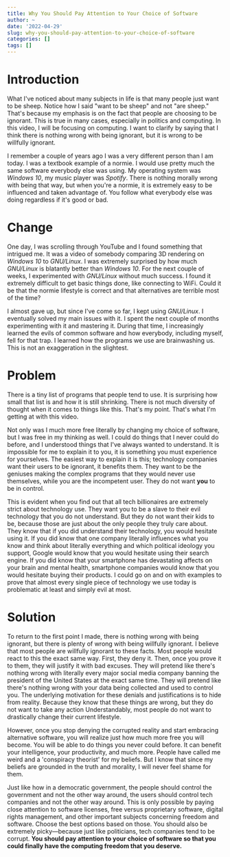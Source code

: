```yaml
---
title: Why You Should Pay Attention to Your Choice of Software
author: ~
date: '2022-04-29'
slug: why-you-should-pay-attention-to-your-choice-of-software
categories: []
tags: []
---
```


# Introduction
What I've noticed about many subjects in life is that many people just want to be sheep.
Notice how I said "want to be sheep" and not "are sheep."
That's because my emphasis is on the fact that people are choosing to be ignorant.
This is true in many cases, especially in politics and computing.
In this video, I will be focusing on computing.
I want to clarify by saying that I think there is nothing wrong with being ignorant, but it is wrong to be willfully ignorant.

I remember a couple of years ago I was a very different person than I am today.
I was a textbook example of a normie.
I would use pretty much the same software everybody else was using.
My operating system was *Windows 10*, my music player was *Spotify*.
There is nothing morally wrong with being that way, but when you're a normie, it is extremely easy to be influenced and taken advantage of.
You follow what everybody else was doing regardless if it's good or bad.

# Change
One day, I was scrolling through YouTube and I found something that intrigued me.
It was a video of somebody comparing 3D rendering on *Windows 10* to *GNU/Linux*.
I was extremely surprised by how much *GNU/Linux* is blatantly better than *Windows 10*.
For the next couple of weeks, I experimented with *GNU/Linux* without much success.
I found it extremely difficult to get basic things done, like connecting to WiFi.
Could it be that the normie lifestyle is correct and that alternatives are terrible most of the time?

I almost gave up, but since I've come so far, I kept using *GNU/Linux*.
I eventually solved my main issues with it.
I spent the next couple of months experimenting with it and mastering it.
During that time, I increasingly learned the evils of common software and how everybody, including myself, fell for that trap.
I learned how the programs we use are brainwashing us.
This is not an exaggeration in the slightest.

# Problem
There is a tiny list of programs that people tend to use.
It is surprising how small that list is and how it is still shrinking.
There is not much diversity of thought when it comes to things like this.
That's my point.
That's what I'm getting at with this video.

Not only was I much more free literally by changing my choice of software, but I was free in my thinking as well.
I could do things that I never could do before, and I understood things that I've always wanted to understand.
It is impossible for me to explain it to you, it is something you must experience for yourselves.
The easiest way to explain it is this; technology companies want their users to be ignorant, it benefits them.
They want to be the geniuses making the complex programs that they would never use themselves, while you are the incompetent user.
They do not want **you** to be in control.

This is evident when you find out that all tech billionaires are extremely strict about technology use.
They want you to be a slave to their evil technology that you do not understand.
But they do not want their kids to be, because those are just about the only people they truly care about.
They know that if you did understand their technology, you would hesitate using it.
If you did know that one company literally influences what you know and think about literally everything and which political ideology you support, Google would know that you would hesitate using their search engine.
If you did know that your smartphone has devastating affects on your brain and mental health, smartphone companies would know that you would hesitate buying their products.
I could go on and on with examples to prove that almost every single piece of technology we use today is problematic at least and simply evil at most.

# Solution
To return to the first point I made, there is nothing wrong with being ignorant, but there is plenty of wrong with being willfully ignorant.
I believe that most people are willfully ignorant to these facts.
Most people would react to this the exact same way.
First, they deny it.
Then, once you prove it to them, they will justify it with bad excuses.
They will pretend like there's nothing wrong with literally every major social media company banning the president of the United States at the exact same time.
They will pretend like there's nothing wrong with your data being collected and used to control you.
The underlying motivation for these denials and justifications is to hide from reality.
Because they know that these things are wrong, but they do not want to take any action
Understandably, most people do not want to drastically change their current lifestyle.

However, once you stop denying the corrupted reality and start embracing alternative software, you will realize just how much more free you will become.
You will be able to do things you never could before.
It can benefit your intelligence, your productivity, and much more.
People have called me weird and a 'conspiracy theorist' for my beliefs.
But I know that since my beliefs are grounded in the truth and morality, I will never feel shame for them.

Just like how in a democratic government, the people should control the government and not the other way around, the users should control tech companies and not the other way around.
This is only possible by paying close attention to software licenses, free versus proprietary software, digital rights management, and other important subjects concerning freedom and software.
Choose the best options based on those.
You should also be extremely picky—because just like politicians, tech companies tend to be corrupt.
**You should pay attention to your choice of software so that you could finally have the computing freedom that you deserve.**
